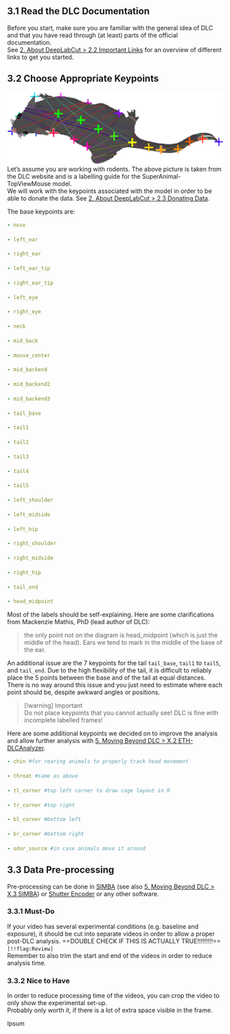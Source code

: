   
  
## 3.1 Read the DLC Documentation  
Before you start, make sure you are familiar with the general idea of DLC and that you have read through (at least) parts of the official documentation.  
See [2. About DeepLabCut > 2.2 Important Links](2.%20About%20DeepLabCut.md#2.2%20Important%20Links) for an overview of different links to get you started.  
  
## 3.2 Choose Appropriate Keypoints  
![882c64443a4967b4cb5839e8577d03d2838ce30023549b72211a6bc8902cad7d.png](./assets/img/8/8/2/882c64443a4967b4cb5839e8577d03d2838ce30023549b72211a6bc8902cad7d.png)  
Let’s assume you are working with rodents. The above picture is taken from the DLC website and is a labelling guide for the SuperAnimal-TopViewMouse model.  
We will work with the keypoints associated with the model in order to be able to donate the data. See [2. About DeepLabCut > 2.3 Donating Data](2.%20About%20DeepLabCut.md#2.3%20Donating%20Data).  
  
The base keypoints are:  
  
```yaml  
- nose  
  
- left_ear  
  
- right_ear  
  
- left_ear_tip  
  
- right_ear_tip  
  
- left_eye  
  
- right_eye  
  
- neck  
  
- mid_back  
  
- mouse_center  
  
- mid_backend  
  
- mid_backend2  
  
- mid_backend3  
  
- tail_base  
  
- tail1  
  
- tail2  
  
- tail3  
  
- tail4  
  
- tail5  
  
- left_shoulder  
  
- left_midside  
  
- left_hip  
  
- right_shoulder  
  
- right_midside  
  
- right_hip  
  
- tail_end  
  
- head_midpoint  
```  
  
Most of the labels should be self-explaining. Here are some clarifications from Mackenzie Mathis, PhD (lead author of DLC):  
  
>  the only point not on the diagram is head_midpoint (which is just the middle of the head). Ears we tend to mark in the middle of the base of the ear.  
  
An additional issue are the 7 keypoints for the tail `tail_base`, `tail1` to `tail5`, and `tail_end`. Due to the high flexibility of the tail, it is difficult to reliably place the 5 points between the base and of the tail at equal distances. There is no way around this issue and you just need to estimate where each point should be, despite awkward angles or positions.  
  
> [!warning] Important  
>  Do not place keypoints that you cannot actually see! DLC is fine with incomplete labelled frames!  
  
Here are some additional keypoints we decided on to improve the analysis and allow further analysis with [5. Moving Beyond DLC > X.2 ETH-DLCAnalyzer](5.%20Moving%20Beyond%20DLC.md#X.2%20ETH-DLCAnalyzer).  
  
```yaml  
- chin #for rearing animals to properly track head movement  
  
- throat #same as above  
  
- tl_corner #top left corner to draw cage layout in R   
  
- tr_corner #top right   
  
- bl_corner #bottom left  
  
- br_corner #bottom right   
  
- odor_source #in case animals move it around  
```  
  
## 3.3 Data Pre-processing  
  
Pre-processing can be done in [SIMBA](https://github.com/sgoldenlab/simba) (see also [5. Moving Beyond DLC > X.3 SIMBA](5.%20Moving%20Beyond%20DLC.md#X.3%20SIMBA)) or [Shutter Encoder](https://www.shutterencoder.com/en/) or any other software.  
  
### 3.3.1 Must-Do  
  
If your video has several experimental conditions (e.g. baseline and exposure), it should be cut into separate videos in order to allow a proper post-DLC analysis. ==DOUBLE CHECK IF THIS IS ACTUALLY TRUE!!!!!!!!!== `[!!flag:Review]`  
Remember to also trim the start and end of the videos in order to reduce analysis time.  
  
### 3.3.2 Nice to Have  
  
In order to reduce processing time of the videos, you can crop the video to only show the experimental set-up.  
Probably only worth it, if there is a lot of extra space visible in the frame.  
  
Ipsum  
